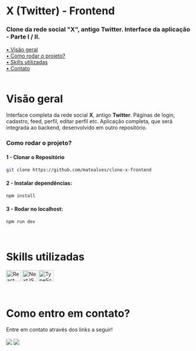 # X (Twitter) - Frontend

### Clone da rede social "X", antigo Twitter. Interface da aplicação - Parte I / II. 

[• Visão geral](#review)<br>
[• Como rodar o projeto?](#start)<br>
[• Skills utilizadas](#leng)<br>
[• Contato](#contato)<br>
<br>

<p id="review"></p>

# Visão geral

Interface completa da rede social **X**, antigo **Twitter**. Páginas de login, cadastro, feed, perfil, editar perfil etc. Aplicação completa, que será integrada ao backend, desenvolvido em outro repositório.
<br>

<p id="start"></p>

### Como rodar o projeto?

#### 1 - Clonar o Repositório

```sh
git clone https://github.com/matealves/clone-x-frontend
```

#### 2 - Instalar dependências:
```sh
npm install
```

#### 3 - Rodar no localhost:
```sh
npm run dev
```
<br>

<p id="leng"></p>

# Skills utilizadas

<p>
  <img align="center" title="React" height="30" width="40" src="https://cdn.jsdelivr.net/gh/devicons/devicon/icons/react/react-original.svg">
  <img align="center" title="NextJS" height="30" width="40" src="https://cdn.jsdelivr.net/gh/devicons/devicon@latest/icons/nextjs/nextjs-original.svg">
  <img align="center" title="TypeScript" height="30" width="40" src="https://cdn.jsdelivr.net/gh/devicons/devicon/icons/typescript/typescript-original.svg">
</p>

<br>

<p id="contato"></p>

# Como entro em contato?

Entre em contato através dos links a seguir!
<br>
<br>
<a href="https://www.linkedin.com/in/mateusalvesds/" target="_blank"><img src="https://img.shields.io/badge/-LinkedIn-%230077B5?style=for-the-badge&logo=linkedin&logoColor=white" target="_blank"></a>
<a href = "mailto:contatomateusalves@hotmail.com"><img src="https://img.shields.io/badge/Microsoft_Outlook-0078D4?style=for-the-badge&logo=microsoft-outlook&logoColor=white" target="_blank"></a>
</p>
<br>
<br>
<br>
